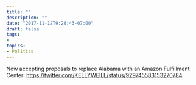 ```yaml
---
title: ""
description: ""
date: "2017-11-12T9:28:43-07:00"
draft: false
tags:
- 
topics:
- Politics
---
```

Now accepting proposals to replace Alabama with an Amazon Fulfillment Center: https://twitter.com/KELLYWEILL/status/929745583153270784
